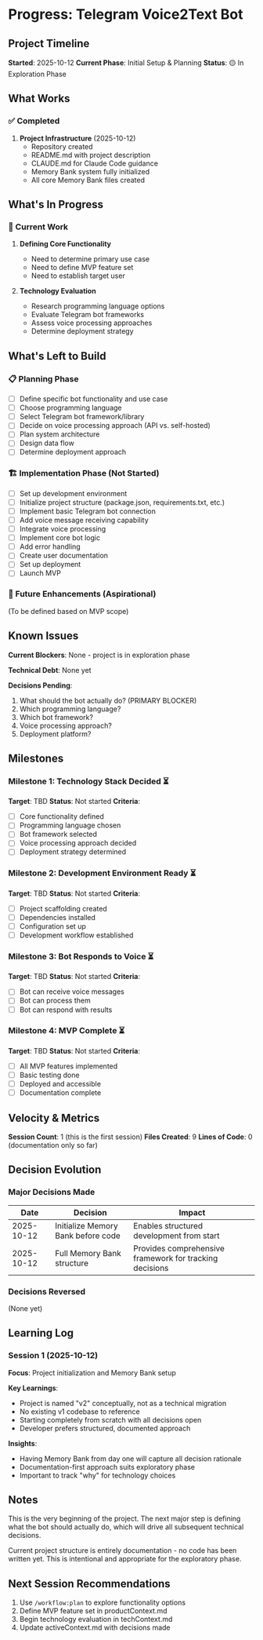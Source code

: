 # Progress: Telegram Voice2Text Bot

## Project Timeline

**Started**: 2025-10-12
**Current Phase**: Initial Setup & Planning
**Status**: 🟡 In Exploration Phase

## What Works

### ✅ Completed

1. **Project Infrastructure** (2025-10-12)
   - Repository created
   - README.md with project description
   - CLAUDE.md for Claude Code guidance
   - Memory Bank system fully initialized
   - All core Memory Bank files created

## What's In Progress

### 🔄 Current Work

1. **Defining Core Functionality**
   - Need to determine primary use case
   - Need to define MVP feature set
   - Need to establish target user

2. **Technology Evaluation**
   - Research programming language options
   - Evaluate Telegram bot frameworks
   - Assess voice processing approaches
   - Determine deployment strategy

## What's Left to Build

### 📋 Planning Phase

- [ ] Define specific bot functionality and use case
- [ ] Choose programming language
- [ ] Select Telegram bot framework/library
- [ ] Decide on voice processing approach (API vs. self-hosted)
- [ ] Plan system architecture
- [ ] Design data flow
- [ ] Determine deployment approach

### 🏗️ Implementation Phase (Not Started)

- [ ] Set up development environment
- [ ] Initialize project structure (package.json, requirements.txt, etc.)
- [ ] Implement basic Telegram bot connection
- [ ] Add voice message receiving capability
- [ ] Integrate voice processing
- [ ] Implement core bot logic
- [ ] Add error handling
- [ ] Create user documentation
- [ ] Set up deployment
- [ ] Launch MVP

### 🎯 Future Enhancements (Aspirational)

(To be defined based on MVP scope)

## Known Issues

**Current Blockers**: None - project is in exploration phase

**Technical Debt**: None yet

**Decisions Pending**:
1. What should the bot actually do? (PRIMARY BLOCKER)
2. Which programming language?
3. Which bot framework?
4. Voice processing approach?
5. Deployment platform?

## Milestones

### Milestone 1: Technology Stack Decided ⏳
**Target**: TBD
**Status**: Not started
**Criteria**:
- [ ] Core functionality defined
- [ ] Programming language chosen
- [ ] Bot framework selected
- [ ] Voice processing approach decided
- [ ] Deployment strategy determined

### Milestone 2: Development Environment Ready ⏳
**Target**: TBD
**Status**: Not started
**Criteria**:
- [ ] Project scaffolding created
- [ ] Dependencies installed
- [ ] Configuration set up
- [ ] Development workflow established

### Milestone 3: Bot Responds to Voice ⏳
**Target**: TBD
**Status**: Not started
**Criteria**:
- [ ] Bot can receive voice messages
- [ ] Bot can process them
- [ ] Bot can respond with results

### Milestone 4: MVP Complete ⏳
**Target**: TBD
**Status**: Not started
**Criteria**:
- [ ] All MVP features implemented
- [ ] Basic testing done
- [ ] Deployed and accessible
- [ ] Documentation complete

## Velocity & Metrics

**Session Count**: 1 (this is the first session)
**Files Created**: 9
**Lines of Code**: 0 (documentation only so far)

## Decision Evolution

### Major Decisions Made

| Date | Decision | Impact |
|------|----------|--------|
| 2025-10-12 | Initialize Memory Bank before code | Enables structured development from start |
| 2025-10-12 | Full Memory Bank structure | Provides comprehensive framework for tracking decisions |

### Decisions Reversed

(None yet)

## Learning Log

### Session 1 (2025-10-12)
**Focus**: Project initialization and Memory Bank setup

**Key Learnings**:
- Project is named "v2" conceptually, not as a technical migration
- No existing v1 codebase to reference
- Starting completely from scratch with all decisions open
- Developer prefers structured, documented approach

**Insights**:
- Having Memory Bank from day one will capture all decision rationale
- Documentation-first approach suits exploratory phase
- Important to track "why" for technology choices

## Notes

This is the very beginning of the project. The next major step is defining what the bot should actually do, which will drive all subsequent technical decisions.

Current project structure is entirely documentation - no code has been written yet. This is intentional and appropriate for the exploratory phase.

## Next Session Recommendations

1. Use `/workflow:plan` to explore functionality options
2. Define MVP feature set in productContext.md
3. Begin technology evaluation in techContext.md
4. Update activeContext.md with decisions made
